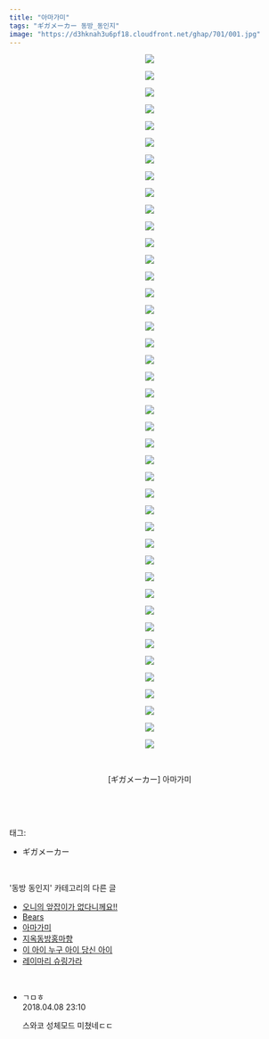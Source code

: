 ```yaml
---
title: "아마가미"
tags: "ギガメーカー 동방_동인지"
image: "https://d3hknah3u6pf18.cloudfront.net/ghap/701/001.jpg"
---
```

<div class="article">
<p style="text-align: center; clear: none; float: none;"><img src="{{ site.imgserver4 }}/ghap/701/001.jpg"/></p>
<p style="text-align: center; clear: none; float: none;"><img src="{{ site.imgserver4 }}/ghap/701/002.jpg"/></p>
<p style="text-align: center; clear: none; float: none;"><img src="{{ site.imgserver4 }}/ghap/701/003.jpg"/></p>
<p style="text-align: center; clear: none; float: none;"><img src="{{ site.imgserver4 }}/ghap/701/004.jpg"/></p>
<p style="text-align: center; clear: none; float: none;"><img src="{{ site.imgserver4 }}/ghap/701/005.jpg"/></p>
<p style="text-align: center; clear: none; float: none;"><img src="{{ site.imgserver4 }}/ghap/701/006.jpg"/></p>
<p style="text-align: center; clear: none; float: none;"><img src="{{ site.imgserver4 }}/ghap/701/007.jpg"/></p>
<p style="text-align: center; clear: none; float: none;"><img src="{{ site.imgserver4 }}/ghap/701/008.jpg"/></p>
<p style="text-align: center; clear: none; float: none;"><img src="{{ site.imgserver4 }}/ghap/701/009.jpg"/></p>
<p style="text-align: center; clear: none; float: none;"><img src="{{ site.imgserver4 }}/ghap/701/010.jpg"/></p>
<p style="text-align: center; clear: none; float: none;"><img src="{{ site.imgserver4 }}/ghap/701/011.jpg"/></p>
<p style="text-align: center; clear: none; float: none;"><img src="{{ site.imgserver4 }}/ghap/701/012.jpg"/></p>
<p style="text-align: center; clear: none; float: none;"><img src="{{ site.imgserver4 }}/ghap/701/013.jpg"/></p>
<p style="text-align: center; clear: none; float: none;"><img src="{{ site.imgserver4 }}/ghap/701/014.jpg"/></p>
<p style="text-align: center; clear: none; float: none;"><img src="{{ site.imgserver4 }}/ghap/701/015.jpg"/></p>
<p style="text-align: center; clear: none; float: none;"><img src="{{ site.imgserver4 }}/ghap/701/016.jpg"/></p>
<p style="text-align: center; clear: none; float: none;"><img src="{{ site.imgserver4 }}/ghap/701/017.jpg"/></p>
<p style="text-align: center; clear: none; float: none;"><img src="{{ site.imgserver4 }}/ghap/701/018.jpg"/></p>
<p style="text-align: center; clear: none; float: none;"><img src="{{ site.imgserver4 }}/ghap/701/019.jpg"/></p>
<p style="text-align: center; clear: none; float: none;"><img src="{{ site.imgserver4 }}/ghap/701/020.jpg"/></p>
<p style="text-align: center; clear: none; float: none;"><img src="{{ site.imgserver4 }}/ghap/701/021.jpg"/></p>
<p style="text-align: center; clear: none; float: none;"><img src="{{ site.imgserver4 }}/ghap/701/022.jpg"/></p>
<p style="text-align: center; clear: none; float: none;"><img src="{{ site.imgserver4 }}/ghap/701/023.jpg"/></p>
<p style="text-align: center; clear: none; float: none;"><img src="{{ site.imgserver4 }}/ghap/701/024.jpg"/></p>
<p style="text-align: center; clear: none; float: none;"><img src="{{ site.imgserver4 }}/ghap/701/025.jpg"/></p>
<p style="text-align: center; clear: none; float: none;"><img src="{{ site.imgserver4 }}/ghap/701/026.jpg"/></p>
<p style="text-align: center; clear: none; float: none;"><img src="{{ site.imgserver4 }}/ghap/701/027.jpg"/></p>
<p style="text-align: center; clear: none; float: none;"><img src="{{ site.imgserver4 }}/ghap/701/028.jpg"/></p>
<p style="text-align: center; clear: none; float: none;"><img src="{{ site.imgserver4 }}/ghap/701/029.jpg"/></p>
<p style="text-align: center; clear: none; float: none;"><img src="{{ site.imgserver4 }}/ghap/701/030.jpg"/></p>
<p style="text-align: center; clear: none; float: none;"><img src="{{ site.imgserver4 }}/ghap/701/031.jpg"/></p>
<p style="text-align: center; clear: none; float: none;"><img src="{{ site.imgserver4 }}/ghap/701/032.jpg"/></p>
<p style="text-align: center; clear: none; float: none;"><img src="{{ site.imgserver4 }}/ghap/701/033.jpg"/></p>
<p style="text-align: center; clear: none; float: none;"><img src="{{ site.imgserver4 }}/ghap/701/034.jpg"/></p>
<p style="text-align: center; clear: none; float: none;"><img src="{{ site.imgserver4 }}/ghap/701/035.jpg"/></p>
<p style="text-align: center; clear: none; float: none;"><img src="{{ site.imgserver4 }}/ghap/701/036.jpg"/></p>
<p style="text-align: center; clear: none; float: none;"><img src="{{ site.imgserver4 }}/ghap/701/037.jpg"/></p>
<p style="text-align: center; clear: none; float: none;"><img src="{{ site.imgserver4 }}/ghap/701/038.jpg"/></p>
<p style="text-align: center; clear: none; float: none;"><img src="{{ site.imgserver4 }}/ghap/701/039.jpg"/></p>
<p style="text-align: center; clear: none; float: none;"><img src="{{ site.imgserver4 }}/ghap/701/040.jpg"/></p>
<p style="text-align: center; clear: none; float: none;"><img src="{{ site.imgserver4 }}/ghap/701/041.jpg"/></p>
<p style="text-align: center; clear: none; float: none;"><img src="{{ site.imgserver4 }}/ghap/701/042.jpg"/></p>
<p style="text-align: center; clear: none; float: none;"><br/></p>
<p style="text-align: center; clear: none; float: none;">[ギガメーカー] 아마가미</p>
<p><br/></p>
</div><br/>
<div class="tagTrail">
<p>태그: </p>
<ul>
<li>ギガメーカー</li>
</ul>
</div><br/>
<div class="another">
<p>'동방 동인지' 카테고리의 다른 글</p>
<ul>
<li><a href="/ghap_703">오니의 앞잡이가 없다니께요!!</a></li>
<li><a href="/ghap_702">Bears</a></li>
<li><a href="/ghap_701">아마가미</a></li>
<li><a href="/ghap_700">지옥동방홍마향</a></li>
<li><a href="/ghap_699">이 아이 누구 아이 당신 아이</a></li>
<li><a href="/ghap_698">레이마리 슈링가라</a></li>
</ul>
</div><br/>
<div class="cb_module cb_fluid">
<div class="cb_wrt cb_profile">
<div class="comment">
<ul>
<li class="cb_thumb_off" id="comment15235637">
<div class="cb_comment_area">
<div class="cb_info_area">
<div class="cb_section">
<span class="cb_nick_name">ㄱㅁㅎ</span>
</div>
<div class="cb_section">
<span class="cb_date">2018.04.08 23:10 </span>
</div>
</div>
<div class="cb_dsc_comment">
<p class="cb_dsc">
											스와코 성체모드 미쳤네ㄷㄷ
										</p>
</div>
</div></li>
</ul>
</div>
</div><!-- commentList close -->
</div><br/>
